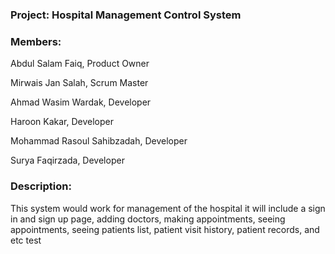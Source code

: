 ### Project: Hospital Management Control System

### Members: 
Abdul Salam Faiq, Product Owner

Mirwais Jan Salah, Scrum Master

Ahmad Wasim Wardak, Developer

Haroon Kakar, Developer

Mohammad Rasoul Sahibzadah, Developer

Surya Faqirzada, Developer

### Description:

This system would work for management of the hospital it will  include a sign in and sign up page, adding doctors, making appointments, seeing appointments, seeing patients list, patient visit history, patient records, and etc
test
